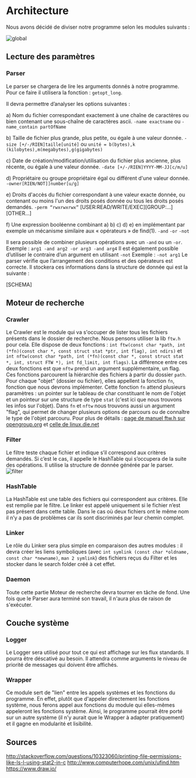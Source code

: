 # Architecture
Nous avons décidé de diviser notre programme selon les modules suivants :

![global](schemas/global.png)

## Lecture des paramètres
### Parser
Le parser se chargera de lire les arguments donnés à notre programme. Pour ce faire il utilisera la fonction : `getopt_long`.

Il devra permettre d’analyser les options suivantes :

a) Nom du fichier correspondant exactement à une chaîne de caractères ou bien contenant une sous-chaîne de caractères ascii.
`-name exactname`
ou `-name_contain partOfName`

b) Taille de fichier plus grande, plus petite, ou égale à une valeur donnée.
`-size [+/-/RIEN]taille[unité]`
ou `unité = b(bytes),k (kilobytes),m(megabytes),g(gigabytes)`

c) Date de création/modification/utilisation du fichier plus ancienne, plus récente, ou égale à une valeur donnée.
`-date [+/-/RIEN]YYYY-MM-JJ[c/m/u]`

d) Propriétaire ou groupe propriétaire égal ou différent d'une valeur donnée.
`-owner[RIEN/NOT]]number[u/g]`

e) Droits d'accès du fichier correspondant à une valeur exacte donnée, ou contenant ou moins l'un des droits posés donnée ou tous les droits posés demandés.
`-perm “rwxrwxrwx”`
[USER:READ/WRITE/EXEC][GROUP:...][OTHER…]

f) Une expression booléenne combinant a) b) c) d) e) en implémentant par exemple un mécanisme similaire aux « opérateurs » de find(1).
`-and`
`-or`
`-not`

Il sera possible de combiner plusieurs opérations avec un `-and` ou un `-or`. 
Exemple : `arg1 -and arg2 -or arg3 -and arg4`
Il est également possible d’utiliser le contraire d’un argument en utilisant `-not`
Exemple : `-not arg1`
Le parser vérifie que l’arrangement des conditions et des opérateurs est correcte. Il stockera ces informations dans la structure de donnée qui est la suivante :

[SCHEMA]

## Moteur de recherche
### Crawler
Le Crawler est le module qui va s'occuper de lister tous les fichiers présents dans le dossier de recherche.
Nous pensons utiliser la lib `ftw.h` pour cela. Elle dispose de deux fonctions : 
`int ftw(const char *path, int (*fn)(const char *, const struct stat *ptr, int flag), int ndirs)` et 
`int nftw(const char *path, int (*fn)(const char *, const struct stat *, int, struct FTW *), int fd_limit, int flags)`.
La différence entre ces deux fonctions est que `nftw` prend un argument supplémentaire, un flag.
Ces fonctions parcourent la hiérarchie des fichiers à partir du dossier `path`. Pour chaque "objet" (dossier ou fichier), 
elles appellent la fonction `fn`, fonction que nous devrons implémenter. Cette fonction `fn` attend plusieurs paramètres :
un pointer sur le tableau de char constituant le nom de l'objet et un pointeur sur une structure de type `stat` 
(c'est ici que nous trouvons les infos sur l'objet).
Dans `fn` et `nftw` nous trouvons aussi un argument "flag", qui permet de changer plusieurs options de parcours 
ou de connaître le type de l'objet parcouru. Pour plus de détails :
[page de manuel ftw.h sur opengroup.org](http://pubs.opengroup.org/onlinepubs/9699919799/) et 
[celle de linux.die.net](https://linux.die.net/man/3/ftw)

### Filter
Le filtre teste chaque fichier et indique s’il correspond aux critères demandés. Si c’est le cas, il appelle le HashTable qui s’occupera de la suite des opérations. Il utilise la structure de donnée générée par le parser.
![filter](schemas/filter.png)

### HashTable
La HashTable est une table des fichiers qui correspondent aux critères. Elle est remplie par le filtre. Le linker est appelé uniquement si le fichier n’est pas présent dans cette table. Dans le cas où deux fichiers ont le même nom il n’y a pas de problèmes car ils sont discriminés par leur chemin complet.

### Linker
Le rôle du Linker sera plus simple en comparaison des autres modules : il devra créer les liens symboliques 
(avec `int symlink (const char *oldname, const char *newname)`, `man 2 symlink`) des fichiers reçus du Filter 
et les stocker dans le search folder créé à cet effet.

### Daemon
Toute cette partie Moteur de recherche devra tourner en tâche de fond. Une fois que le Parser aura terminé son 
travail, il n'aura plus de raison de s'exécuter.

## Couche système 
### Logger
Le Logger sera utilisé pour tout ce qui est affichage sur les flux standards. Il pourra être déscativé au besoin. Il attendra 
comme arguments le niveau de priorité de messages qui doivent être affichés.

### Wrapper
Ce module sert de "lien" entre les appels systèmes et les fonctions du programme. En effet, plutôt que d'appeler 
directement les fonctions système, nous ferons appel aux fonctions du module qui elles-mêmes appeleront les fonctions 
système. Ainsi, le programme pourrait être porté sur un autre système (il n'y aurait que le Wrapper à adapter 
pratiquement) et il gagne en modularité et lisibilité.


## Sources 
http://stackoverflow.com/questions/10323060/printing-file-permissions-like-ls-l-using-stat2-in-c
http://www.computerhope.com/unix/ufind.htm
https://www.draw.io/




